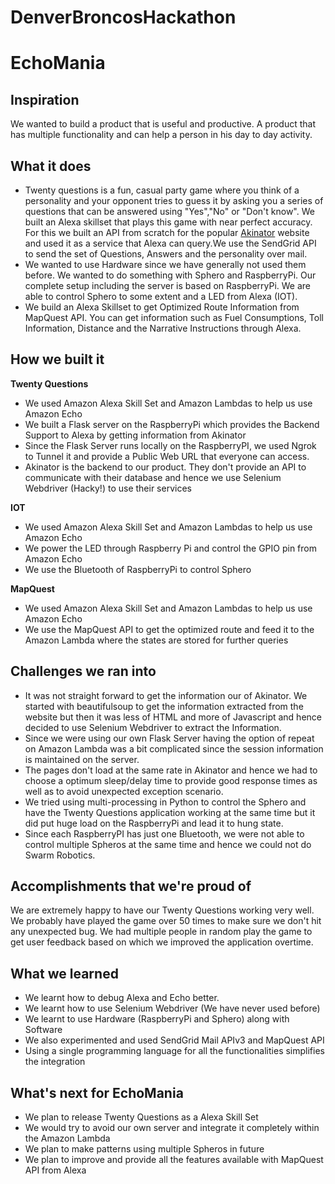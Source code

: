 # DenverBroncosHackathon
# EchoMania

## Inspiration

We wanted to build a product that is useful and productive. A product that has multiple functionality and can help a person in his day to day activity. 

## What it does
* Twenty questions is a fun, casual  party game where you think of a personality and your opponent tries to guess it by asking you a series of questions that can be answered using "Yes","No" or "Don't know". We built an Alexa skillset that plays this game with near perfect accuracy. For this we built an API from scratch for the popular [Akinator](http://en.akinator.com/) website and used it as a service that Alexa can query.We use the SendGrid API to send  the set of Questions, Answers and the personality over mail.
* We wanted to use Hardware since we have generally not used them before. We wanted to do something with Sphero and RaspberryPi. Our complete setup including the server is based on RaspberryPi. We are able to control Sphero to some extent and a LED from Alexa (IOT).
* We build an Alexa Skillset to get Optimized Route Information from MapQuest API. You can get information such as Fuel Consumptions, Toll Information, Distance and the Narrative Instructions through Alexa.

## How we built it

**Twenty Questions**
* We used Amazon Alexa Skill Set and Amazon Lambdas to help us use Amazon Echo
* We built a Flask server on the RaspberryPi which provides the Backend Support to Alexa by getting information from Akinator
* Since the Flask Server runs locally on the RaspberryPI, we used Ngrok to Tunnel it and provide a Public Web URL that everyone can access.
* Akinator is the backend to our product. They don't provide an API to communicate with their database and hence we use Selenium Webdriver (Hacky!)  to use their services

**IOT**
* We used Amazon Alexa Skill Set and Amazon Lambdas to help us use Amazon Echo
* We power the LED through Raspberry Pi and control the GPIO pin from Amazon Echo
* We use the Bluetooth of RaspberryPi to control Sphero

**MapQuest**
* We used Amazon Alexa Skill Set and Amazon Lambdas to help us use Amazon Echo
* We use the MapQuest API to get the optimized route and feed it to the Amazon Lambda where the states are stored for further queries

## Challenges we ran into

* It was not straight forward to get the information our of Akinator. We started with beautifulsoup to get the information extracted from the website but then it was less of HTML and more of Javascript and hence decided to use Selenium Webdriver to extract the Information.
* Since we were using our own Flask Server having the option of repeat on Amazon Lambda was a bit complicated since the session information is maintained on the server.
* The pages don't load at the same rate in Akinator and hence we had to choose a optimum sleep/delay time to provide good response times as well as to avoid unexpected exception scenario.
* We tried using multi-processing in Python to control the Sphero and have the Twenty Questions application working at the same time but it did put huge load on the RaspberryPi and lead it to hung state.
* Since each RaspberryPI has just one Bluetooth, we were not able to control multiple Spheros at the same time and hence we could not do Swarm Robotics.

## Accomplishments that we're proud of

We are extremely happy to have our Twenty Questions working very well. We probably have played the game over 50 times to make sure we don't hit any unexpected bug. We had multiple people in random play the game to get user feedback based on which we improved the application overtime.

## What we learned

* We learnt how to debug Alexa and Echo better. 
* We learnt how to use Selenium Webdriver (We have never used before)
* We learnt to use Hardware (RaspberryPi and Sphero) along with Software
* We also experimented and used SendGrid Mail APIv3 and MapQuest API
* Using a single programming language for all the functionalities simplifies the integration

## What's next for EchoMania

* We plan to release Twenty Questions as a Alexa Skill Set
* We would try to avoid our own server and integrate it completely within the Amazon Lambda
* We plan to make patterns using multiple Spheros in future
* We plan to improve and provide all the features available with MapQuest API from Alexa
